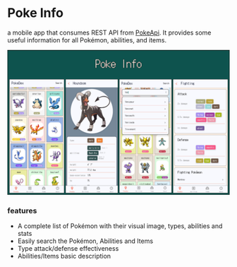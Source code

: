 # Poke Info

a mobile app that consumes REST API from [PokeApi](https://pokeapi.co/).
It provides some useful information for all Pokémon, abilities, and items.

<img src="preview/preview.png" alt='screenshots'/>

### features

* A complete list of Pokémon with their visual image, types, abilities and stats
* Easily search the Pokémon, Abilities and Items
* Type attack/defense effectiveness
* Abilities/Items basic description
